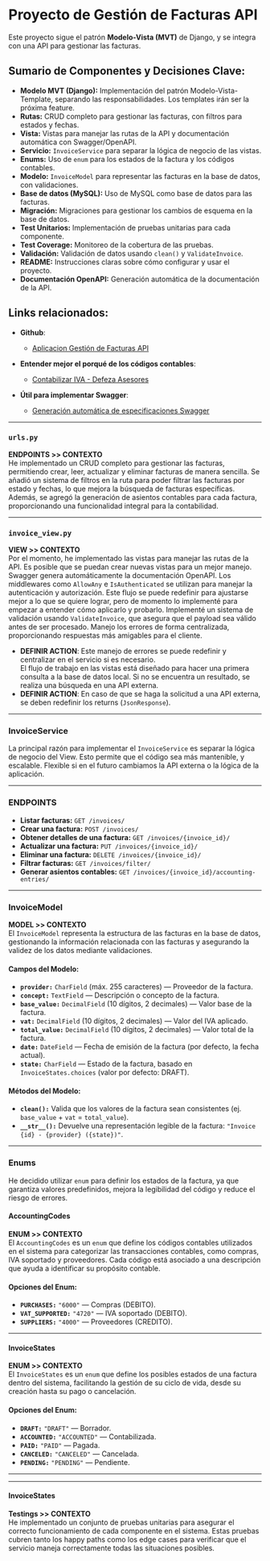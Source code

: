 # Proyecto de Gestión de Facturas API

Este proyecto sigue el patrón **Modelo-Vista (MVT)** de Django, y se integra con una API para gestionar las facturas.

## **Sumario de Componentes y Decisiones Clave:**

- **Modelo MVT (Django):** Implementación del patrón Modelo-Vista-Template, separando las responsabilidades. Los templates irán ser la próxima feature.
- **Rutas:** CRUD completo para gestionar las facturas, con filtros para estados y fechas.
- **Vista:** Vistas para manejar las rutas de la API y documentación automática con Swagger/OpenAPI.
- **Servicio:** `InvoiceService` para separar la lógica de negocio de las vistas.
- **Enums:** Uso de `enum` para los estados de la factura y los códigos contables.
- **Modelo:** `InvoiceModel` para representar las facturas en la base de datos, con validaciones.
- **Base de datos (MySQL):** Uso de MySQL como base de datos para las facturas.
- **Migración:** Migraciones para gestionar los cambios de esquema en la base de datos.
- **Test Unitarios:** Implementación de pruebas unitarias para cada componente.
- **Test Coverage:** Monitoreo de la cobertura de las pruebas.
- **Validación:** Validación de datos usando `clean()` y `ValidateInvoice`.
- **README:** Instrucciones claras sobre cómo configurar y usar el proyecto.
- **Documentación OpenAPI:** Generación automática de la documentación de la API.

## **Links relacionados:**

- **Github**:
  - [Aplicacion Gestión de Facturas API](https://github.com/victor90braz/django-invoice-management-api)

- **Entender mejor el porqué de los códigos contables**:
  - [Contabilizar IVA - Defeza Asesores](https://defezasesores.es/blog/contable/contabilizar-iva/)
  
- **Útil para implementar Swagger**:
  - [Generación automática de especificaciones Swagger](https://swagger.io/blog/api-development/automatically-generating-swagger-specifications-wi/)

---

### **`urls.py`**
**ENDPOINTS >> CONTEXTO**  
He implementado un CRUD completo para gestionar las facturas, permitiendo crear, leer, actualizar y eliminar facturas de manera sencilla. Se añadió un sistema de filtros en la ruta para poder filtrar las facturas por estado y fechas, lo que mejora la búsqueda de facturas específicas. Además, se agregó la generación de asientos contables para cada factura, proporcionando una funcionalidad integral para la contabilidad.

---

### **`invoice_view.py`**
**VIEW >> CONTEXTO**  
Por el momento, he implementado las vistas para manejar las rutas de la API. Es posible que se puedan crear nuevas vistas para un mejor manejo. Swagger genera automáticamente la documentación OpenAPI. Los middlewares como `AllowAny` e `IsAuthenticated` se utilizan para manejar la autenticación y autorización. Este flujo se puede redefinir para ajustarse mejor a lo que se quiere lograr, pero de momento lo implementé para empezar a entender cómo aplicarlo y probarlo. Implementé un sistema de validación usando `ValidateInvoice`, que asegura que el payload sea válido antes de ser procesado. Manejo los errores de forma centralizada, proporcionando respuestas más amigables para el cliente.  
- **DEFINIR ACTION**: Este manejo de errores se puede redefinir y centralizar en el servicio si es necesario.  
El flujo de trabajo en las vistas está diseñado para hacer una primera consulta a la base de datos local. Si no se encuentra un resultado, se realiza una búsqueda en una API externa.  
- **DEFINIR ACTION**: En caso de que se haga la solicitud a una API externa, se deben redefinir los returns (`JsonResponse`).

---

### **InvoiceService**
La principal razón para implementar el `InvoiceService` es separar la lógica de negocio del View. Esto permite que el código sea más mantenible, y escalable. Flexible si en el futuro cambiamos la API externa o la lógica de la aplicación.

---

### **ENDPOINTS**
- **Listar facturas:** `GET /invoices/`
- **Crear una factura:** `POST /invoices/`
- **Obtener detalles de una factura:** `GET /invoices/{invoice_id}/`
- **Actualizar una factura:** `PUT /invoices/{invoice_id}/`
- **Eliminar una factura:** `DELETE /invoices/{invoice_id}/`
- **Filtrar facturas:** `GET /invoices/filter/`
- **Generar asientos contables:** `GET /invoices/{invoice_id}/accounting-entries/`

---

### **InvoiceModel**
**MODEL >> CONTEXTO**  
El `InvoiceModel` representa la estructura de las facturas en la base de datos, gestionando la información relacionada con las facturas y asegurando la validez de los datos mediante validaciones.

#### **Campos del Modelo:**
- **`provider:`** `CharField` (máx. 255 caracteres) — Proveedor de la factura.
- **`concept:`** `TextField` — Descripción o concepto de la factura.
- **`base_value:`** `DecimalField` (10 dígitos, 2 decimales) — Valor base de la factura.
- **`vat:`** `DecimalField` (10 dígitos, 2 decimales) — Valor del IVA aplicado.
- **`total_value:`** `DecimalField` (10 dígitos, 2 decimales) — Valor total de la factura.
- **`date:`** `DateField` — Fecha de emisión de la factura (por defecto, la fecha actual).
- **`state:`** `CharField` — Estado de la factura, basado en `InvoiceStates.choices` (valor por defecto: DRAFT).

#### **Métodos del Modelo:**
- **`clean():`** Valida que los valores de la factura sean consistentes (ej. `base_value` + `vat` = `total_value`).
- **`__str__():`** Devuelve una representación legible de la factura: `"Invoice {id} - {provider} ({state})"`.

---

### **Enums**
He decidido utilizar `enum` para definir los estados de la factura, ya que garantiza valores predefinidos, mejora la legibilidad del código y reduce el riesgo de errores.

#### **AccountingCodes**
**ENUM >> CONTEXTO**  
El `AccountingCodes` es un `enum` que define los códigos contables utilizados en el sistema para categorizar las transacciones contables, como compras, IVA soportado y proveedores. Cada código está asociado a una descripción que ayuda a identificar su propósito contable.

#### **Opciones del Enum:**
- **`PURCHASES:`** `"6000"` — Compras (DEBITO).
- **`VAT_SUPPORTED:`** `"4720"` — IVA soportado (DEBITO).
- **`SUPPLIERS:`** `"4000"` — Proveedores (CREDITO).

---

#### **InvoiceStates**
**ENUM >> CONTEXTO**  
El `InvoiceStates` es un `enum` que define los posibles estados de una factura dentro del sistema, facilitando la gestión de su ciclo de vida, desde su creación hasta su pago o cancelación.

#### **Opciones del Enum:**
- **`DRAFT:`** `"DRAFT"` — Borrador.
- **`ACCOUNTED:`** `"ACCOUNTED"` — Contabilizada.
- **`PAID:`** `"PAID"` — Pagada.
- **`CANCELED:`** `"CANCELED"` — Cancelada.
- **`PENDING:`** `"PENDING"` — Pendiente.

---

---

#### **InvoiceStates**
**Testings >> CONTEXTO**  
He implementado un conjunto de pruebas unitarias para asegurar el correcto funcionamiento de cada componente en el sistema. Estas pruebas cubren tanto los happy paths como los edge cases para verificar que el servicio maneja correctamente todas las situaciones posibles.